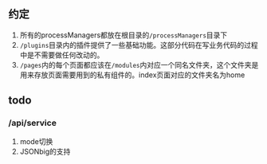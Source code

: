 ## 约定
1. 所有的processManagers都放在根目录的`/processManagers`目录下
2. `/plugins`目录内的插件提供了一些基础功能。这部分代码在写业务代码的过程中是不需要做任何改动的。
3. `/pages`内的每个页面都应该在`/modules`内对应一个同名文件夹，这个文件夹是用来存放页面需要用到的私有组件的。index页面对应的文件夹名为home




## todo
### /api/service
1. mode切换
2. JSONbig的支持